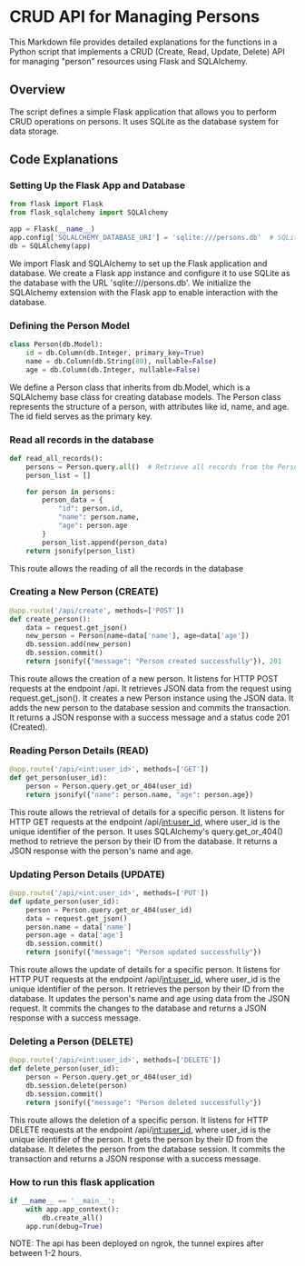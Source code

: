 # CRUD API for Managing Persons

This Markdown file provides detailed explanations for the functions in a Python script that implements a CRUD (Create, Read, Update, Delete) API for managing "person" resources using Flask and SQLAlchemy.

## Overview

The script defines a simple Flask application that allows you to perform CRUD operations on persons. It uses SQLite as the database system for data storage.

## Code Explanations

### Setting Up the Flask App and Database

```python
from flask import Flask
from flask_sqlalchemy import SQLAlchemy

app = Flask(__name__)
app.config['SQLALCHEMY_DATABASE_URI'] = 'sqlite:///persons.db'  # SQLite database
db = SQLAlchemy(app)
```
We import Flask and SQLAlchemy to set up the Flask application and database.
We create a Flask app instance and configure it to use SQLite as the database with the URL 'sqlite:///persons.db'.
We initialize the SQLAlchemy extension with the Flask app to enable interaction with the database.

### Defining the Person Model
```python
class Person(db.Model):
    id = db.Column(db.Integer, primary_key=True)
    name = db.Column(db.String(80), nullable=False)
    age = db.Column(db.Integer, nullable=False)
```
We define a Person class that inherits from db.Model, which is a SQLAlchemy base class for creating database models.
The Person class represents the structure of a person, with attributes like id, name, and age. The id field serves as the primary key.

### Read all records in the database

```python
def read_all_records():
    persons = Person.query.all()  # Retrieve all records from the Person table
    person_list = []

    for person in persons:
        person_data = {
            "id": person.id,
            "name": person.name,
            "age": person.age
        }
        person_list.append(person_data)
    return jsonify(person_list)
```
This route allows the reading of all the records in the database

### Creating a New Person (CREATE)

```python
@app.route('/api/create', methods=['POST'])
def create_person():
    data = request.get_json()
    new_person = Person(name=data['name'], age=data['age'])
    db.session.add(new_person)
    db.session.commit()
    return jsonify({"message": "Person created successfully"}), 201
```
This route allows the creation of a new person.
It listens for HTTP POST requests at the endpoint /api.
It retrieves JSON data from the request using request.get_json().
It creates a new Person instance using the JSON data.
It adds the new person to the database session and commits the transaction.
It returns a JSON response with a success message and a status code 201 (Created).

### Reading Person Details (READ)

```python
@app.route('/api/<int:user_id>', methods=['GET'])
def get_person(user_id):
    person = Person.query.get_or_404(user_id)
    return jsonify({"name": person.name, "age": person.age})
```
This route allows the retrieval of details for a specific person.
It listens for HTTP GET requests at the endpoint /api/<int:user_id>, where user_id is the unique identifier of the person.
It uses SQLAlchemy's query.get_or_404() method to retrieve the person by their ID from the database.
It returns a JSON response with the person's name and age.

### Updating Person Details (UPDATE)

```python
@app.route('/api/<int:user_id>', methods=['PUT'])
def update_person(user_id):
    person = Person.query.get_or_404(user_id)
    data = request.get_json()
    person.name = data['name']
    person.age = data['age']
    db.session.commit()
    return jsonify({"message": "Person updated successfully"})

```
This route allows the update of details for a specific person.
It listens for HTTP PUT requests at the endpoint /api/<int:user_id>, where user_id is the unique identifier of the person.
It retrieves the person by their ID from the database.
It updates the person's name and age using data from the JSON request.
It commits the changes to the database and returns a JSON response with a success message.

### Deleting a Person (DELETE)

```python
@app.route('/api/<int:user_id>', methods=['DELETE'])
def delete_person(user_id):
    person = Person.query.get_or_404(user_id)
    db.session.delete(person)
    db.session.commit()
    return jsonify({"message": "Person deleted successfully"})
```
This route allows the deletion of a specific person.
It listens for HTTP DELETE requests at the endpoint /api/<int:user_id>, where user_id is the unique identifier of the person.
It gets the person by their ID from the database.
It deletes the person from the database session.
It commits the transaction and returns a JSON response with a success message.

### How to run this flask application

```python
if __name__ == '__main__':
    with app.app_context():
        db.create_all()
    app.run(debug=True)
```
NOTE: The api has been deployed on ngrok, the tunnel expires after between 1-2 hours. 



